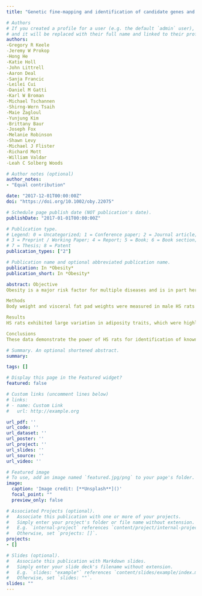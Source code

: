 ```yaml
---
title: "Genetic fine‐mapping and identification of candidate genes and variants for adiposity traits in outbred rats"

# Authors
# If you created a profile for a user (e.g. the default `admin` user), write the username (folder name) here 
# and it will be replaced with their full name and linked to their profile.
authors:
-Gregory R Keele
-Jeremy W Prokop
-Hong He
-Katie Holl
-John Littrell
-Aaron Deal
-Sanja Francic
-Leilei Cui
-Daniel M Gatti
-Karl W Broman
-Michael Tschannen
-Shirng‐Wern Tsaih
-Maie Zagloul
-Yunjung Kim
-Brittany Baur
-Joseph Fox
-Melanie Robinson
-Shawn Levy
-Michael J Flister
-Richard Mott
-William Valdar
-Leah C Solberg Woods

# Author notes (optional)
author_notes:
- "Equal contribution"

date: "2017-12-01T00:00:00Z"
doi: "https://doi.org/10.1002/oby.22075"

# Schedule page publish date (NOT publication's date).
publishDate: "2017-01-01T00:00:00Z"

# Publication type.
# Legend: 0 = Uncategorized; 1 = Conference paper; 2 = Journal article;
# 3 = Preprint / Working Paper; 4 = Report; 5 = Book; 6 = Book section;
# 7 = Thesis; 8 = Patent
publication_types: ["2"]

# Publication name and optional abbreviated publication name.
publication: In *Obesity*
publication_short: In *Obesity*

abstract: Objective
Obesity is a major risk factor for multiple diseases and is in part heritable, yet the majority of causative genetic variants that drive excessive adiposity remain unknown. Here, outbred heterogeneous stock (HS) rats were used in controlled environmental conditions to fine-map novel genetic modifiers of adiposity.

Methods
Body weight and visceral fat pad weights were measured in male HS rats that were also genotyped genome-wide. Quantitative trait loci (QTL) were identified by genome-wide association of imputed single-nucleotide polymorphism (SNP) genotypes using a linear mixed effect model that accounts for unequal relatedness between the HS rats. Candidate genes were assessed by protein modeling and mediation analysis of expression for coding and noncoding variants, respectively.

Results
HS rats exhibited large variation in adiposity traits, which were highly heritable and correlated with metabolic health. Fine-mapping of fat pad weight and body weight revealed three QTL and prioritized five candidate genes. Fat pad weight was associated with missense SNPs in Adcy3 and Prlhr and altered expression of Krtcap3 and Slc30a3, whereas Grid2 was identified as a candidate within the body weight locus.

Conclusions
These data demonstrate the power of HS rats for identification of known and novel heritable mediators of obesity traits.

# Summary. An optional shortened abstract.
summary: 

tags: []

# Display this page in the Featured widget?
featured: false

# Custom links (uncomment lines below)
# links:
# - name: Custom Link
#   url: http://example.org

url_pdf: ''
url_code: ''
url_dataset: ''
url_poster: ''
url_project: ''
url_slides: ''
url_source: ''
url_video: ''

# Featured image
# To use, add an image named `featured.jpg/png` to your page's folder. 
image:
  caption: 'Image credit: [**Unsplash**]()'
  focal_point: ""
  preview_only: false

# Associated Projects (optional).
#   Associate this publication with one or more of your projects.
#   Simply enter your project's folder or file name without extension.
#   E.g. `internal-project` references `content/project/internal-project/index.md`.
#   Otherwise, set `projects: []`.
projects:
- []

# Slides (optional).
#   Associate this publication with Markdown slides.
#   Simply enter your slide deck's filename without extension.
#   E.g. `slides: "example"` references `content/slides/example/index.md`.
#   Otherwise, set `slides: ""`.
slides: ""
---
```

